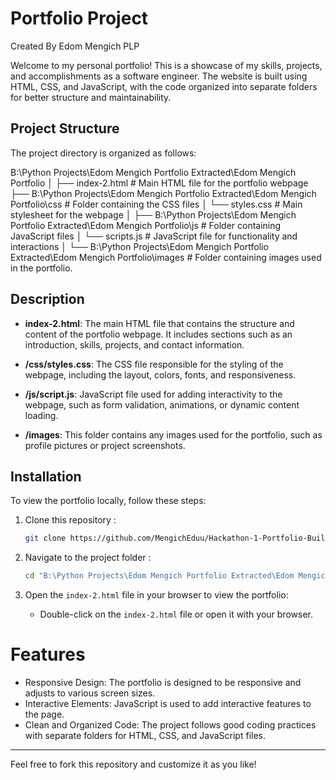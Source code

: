 # Portfolio Project

Created By Edom Mengich
PLP

Welcome to my personal portfolio! This is a showcase of my skills, projects, and accomplishments as a software engineer. The website is built using HTML, CSS, and JavaScript, with the code organized into separate folders for better structure and maintainability.

## Project Structure

The project directory is organized as follows:

B:\Python Projects\Edom Mengich Portfolio Extracted\Edom Mengich Portfolio │ ├── index-2.html # Main HTML file for the portfolio webpage ├── B:\Python Projects\Edom Mengich Portfolio Extracted\Edom Mengich Portfolio\css # Folder containing the CSS files │ └── styles.css # Main stylesheet for the webpage │ ├── B:\Python Projects\Edom Mengich Portfolio Extracted\Edom Mengich Portfolio\js # Folder containing JavaScript files │ └── scripts.js # JavaScript file for functionality and interactions │ └── B:\Python Projects\Edom Mengich Portfolio Extracted\Edom Mengich Portfolio\images # Folder containing images used in the portfolio.

## Description

- **index-2.html**: The main HTML file that contains the structure and content of the portfolio webpage. It includes sections such as an introduction, skills, projects, and contact information.
  
- **/css/styles.css**: The CSS file responsible for the styling of the webpage, including the layout, colors, fonts, and responsiveness.

- **/js/script.js**: JavaScript file used for adding interactivity to the webpage, such as form validation, animations, or dynamic content loading.

- **/images**: This folder contains any images used for the portfolio, such as profile pictures or project screenshots.

## Installation

To view the portfolio locally, follow these steps:

1. Clone this repository :
    ```bash
    git clone https://github.com/MengichEduu/Hackathon-1-Portfolio-Building-Edom.git
    ```

2. Navigate to the project folder :
    ```bash
    cd "B:\Python Projects\Edom Mengich Portfolio Extracted\Edom Mengich Portfolio"
    ```

3. Open the `index-2.html` file in your browser to view the portfolio:
    - Double-click on the `index-2.html` file or open it with your browser.

# Features

- Responsive Design: The portfolio is designed to be responsive and adjusts to various screen sizes.
- Interactive Elements: JavaScript is used to add interactive features to the page.
- Clean and Organized Code: The project follows good coding practices with separate folders for HTML, CSS, and JavaScript files.

---


Feel free to fork this repository and customize it as you like!

